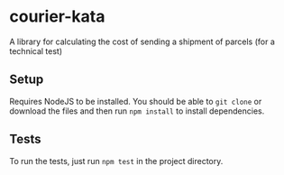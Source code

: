 # courier-kata
A library for calculating the cost of sending a shipment of parcels (for a technical test)

## Setup
Requires NodeJS to be installed.
You should be able to `git clone` or download the files and then run `npm install` to install dependencies.

## Tests
To run the tests, just run `npm test` in the project directory.
